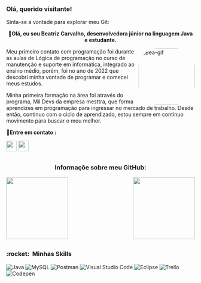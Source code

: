 ### Olá, querido visitante! 
<p align="left"> Sinta-se a vontade para explorar meu Git: </p>


<p align="center"> <strong>
  🦉Olá, eu sou Beatriz Carvalho, desenvolvedora júnior na linguagem Java e estudante. </strong> </P>


<img align="right" alt="Bea-gif" height="150" style="border-radius:50px;" src="https://user-images.githubusercontent.com/112733336/217351599-689684af-68e4-424d-b1ba-b35d556659fc.gif">

<p align="left"> 
Meu primeiro contato com programação foi durante as aulas de Lógica de programação no curso de manutenção e suporte em informática, integrado ao ensino médio, porém, foi no ano de 2022 que descobri minha vontade de programar e comecei meus estudos.</p>
<p>Minha primeira formação na área foi através do programa, Mil Devs da empresa mesttra, que forma aprendizes em programação para ingressar no mercado de trabalho. Desde então, continuo com o ciclo de aprendizado, estou
sempre em contínuo movimento para buscar o meu melhor.</p>																					

<p> <strong >📩Entre em contato :</strong>                                                    
<p>

<div align="left"> 
  <a href = "mailto:beatrizdesouzacarvalho@outlook.com"><img  height="28cm" src="https://img.shields.io/badge/Outlook-email-blue" target="_blank"></a>
  <a href="https://www.linkedin.com/in/beatriz-de-souza-carvalho/" target="_blank"><img height="28cm" src="https://img.shields.io/badge/-LinkedIn-%230077B5?style=for-the-badge&logo=linkedin&logoColor=white" target="_blank"></a>    
</div>	
																																									
##
<h3 align="center">Informaçõe sobre meu GitHub:</h3> 

<a align="center" href="https://github.com/BeatrizSouz/github-readme-stats" >
  <img height="165cm"   src="https://github-readme-stats.vercel.app/api?username=BeatrizSouz&count_private=true&show_icons=true&theme=aura_dark">
  <img height="165cm"  align="right" src="https://github-readme-stats.vercel.app/api/top-langs/?username=BeatrizSouz&layout=compact&theme=aura_dark">
</a>             


##

<h3> :rocket: &nbsp;Minhas Skills </h3>


  ![Java](https://img.shields.io/badge/-Java-333333?style=flat&logo=Java&logoColor=007396)
  ![MySQL](https://img.shields.io/badge/-MySQL-333333?style=flat&logo=mysql)
  ![Postman](https://img.shields.io/badge/-Postman-333333?style=flat&logo=postman)
  ![Visual Studio Code](https://img.shields.io/badge/-Visual%20Studio%20Code-333333?style=flat&logo=visual-studio-code&logoColor=007ACC)
  ![Eclipse](https://img.shields.io/badge/-Eclipse-333333?style=flat&logo=eclipse-ide&logoColor=2C2255)
  ![Trello](https://img.shields.io/badge/-Trello-333333?style=flat&logo=trello&logoColor=007ACC)
  ![Codepen](https://img.shields.io/badge/Codepen-000000?style=for-the-badge&logo=codepen&logoColor=white)
  																																																												




